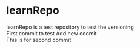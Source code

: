 # learnRepo
learnRepo is a test repository to test the versioning
<br/>
First commit to test
Add new coomit
<br/>
This is for second commit
